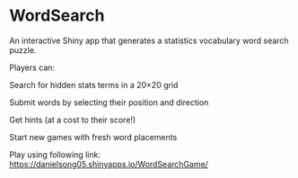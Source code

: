 # WordSearch

An interactive Shiny app that generates a statistics vocabulary word search puzzle.

Players can:

Search for hidden stats terms in a 20×20 grid

Submit words by selecting their position and direction

Get hints (at a cost to their score!)

Start new games with fresh word placements

Play using following link:
https://danielsong05.shinyapps.io/WordSearchGame/
